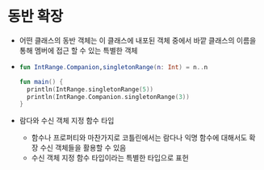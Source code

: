 
# 동반 확장

- 어떤 클래스의 동반 객체는 이 클래스에 내포된 객체 중에서 바깥 클래스의 이름을 통해 멤버에
접근 할 수 있는 특별한 객체
- ``` kotlin
  fun IntRange.Companion,singletonRange(n: Int) = n..n
  
  fun main() {
    println(IntRange.singletonRange(5))
    println(IntRange.Companion.singletonRange(3))
  }
  ```

- 람다와 수신 객체 지정 함수 타입
  - 함수나 프로퍼티와 마찬가지로 코틀린에서는 람다나 익명 함수에 대해서도 확장 수신 객체들을
    활용할 수 있음
  - 수신 객체 지정 함수 타입이라는 특별한 타입으로 표헌